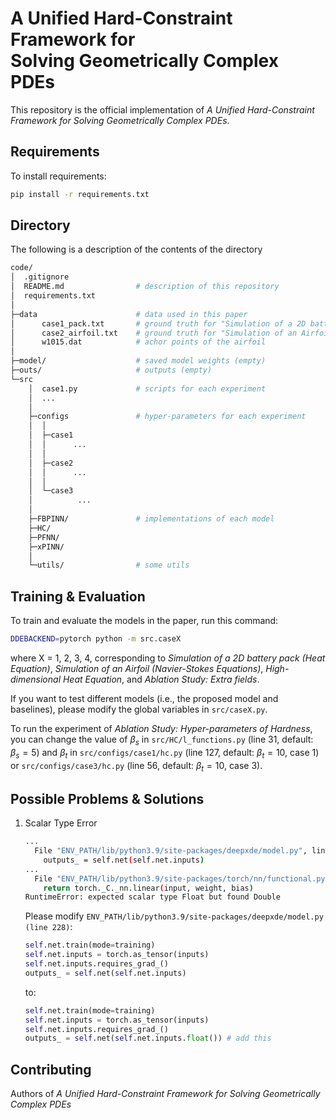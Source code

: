 # A Unified Hard-Constraint Framework for<br>Solving Geometrically Complex PDEs

This repository is the official implementation of *A Unified Hard-Constraint Framework for Solving Geometrically Complex PDEs*. 

## Requirements

To install requirements:

```bash
pip install -r requirements.txt
```

## Directory

The following is a description of the contents of the directory

```bash
code/
│  .gitignore
│  README.md				# description of this repository
│  requirements.txt
│
├─data						# data used in this paper
│      case1_pack.txt		# ground truth for "Simulation of a 2D battery pack (Heat Equation)"
│      case2_airfoil.txt	# ground truth for "Simulation of an Airfoil (Navier-Stokes Equations)"
│      w1015.dat			# achor points of the airfoil
│
├─model/					# saved model weights (empty)
├─outs/						# outputs (empty)
└─src
    │  case1.py				# scripts for each experiment 
    │  ...
    │
    ├─configs				# hyper-parameters for each experiment 
    │  │
    │  ├─case1
    │  │      ...
    │  │
    │  ├─case2
    │  │      ...
    │  │
    │  └─case3
    │          ...
    │
    ├─FBPINN/				# implementations of each model 
    ├─HC/
    ├─PFNN/
    ├─xPINN/
    │
    └─utils/				# some utils
```

## Training & Evaluation

To train and evaluate the models in the paper, run this command:

```bash
DDEBACKEND=pytorch python -m src.caseX 
```

where X = 1, 2, 3, 4, corresponding to *Simulation of a 2D battery pack (Heat Equation)*, *Simulation of an Airfoil (Navier-Stokes Equations)*, *High-dimensional Heat Equation*, and *Ablation Study: Extra fields*.

If you want to test different models (i.e., the proposed model and baselines), please modify the global variables in `src/caseX.py`.

To run the experiment of *Ablation Study: Hyper-parameters of Hardness*, you can change the value of $\beta_s$ in `src/HC/l_functions.py` (line 31, default: $\beta_s=5$) and $\beta_t$ in `src/configs/case1/hc.py` (line 127, default: $\beta_t=10$, case 1) or `src/configs/case3/hc.py` (line 56, default: $\beta_t=10$, case 3).

## Possible Problems & Solutions

1. Scalar Type Error

   ```bash
   ...
     File "ENV_PATH/lib/python3.9/site-packages/deepxde/model.py", line 228, in outputs_losses
       outputs_ = self.net(self.net.inputs)
   ...
     File "ENV_PATH/lib/python3.9/site-packages/torch/nn/functional.py", line 1848, in linear
       return torch._C._nn.linear(input, weight, bias)
   RuntimeError: expected scalar type Float but found Double
   ```

   Please modify `ENV_PATH/lib/python3.9/site-packages/deepxde/model.py (line 228)`:

   ```python
   self.net.train(mode=training)
   self.net.inputs = torch.as_tensor(inputs)
   self.net.inputs.requires_grad_()
   outputs_ = self.net(self.net.inputs)
   ```

   to:

   ```python
   self.net.train(mode=training)
   self.net.inputs = torch.as_tensor(inputs)
   self.net.inputs.requires_grad_()
   outputs_ = self.net(self.net.inputs.float()) # add this
   ```


## Contributing

Authors of  *A Unified Hard-Constraint Framework for Solving Geometrically Complex PDEs*


